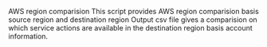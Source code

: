 AWS region comparision
This script provides AWS region comparision basis source region and destination region
Output csv file gives a comparision on which service actions are available in the destination region basis account information.
